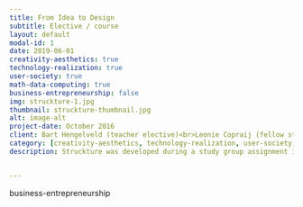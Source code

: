 ```yaml
---
title: From Idea to Design
subtitle: Elective / course
layout: default
modal-id: 1
date: 2019-06-01
creativity-aesthetics: true
technology-realization: true
user-society: true
math-data-computing: true
business-entrepreneurship: false
img: struckture-1.jpg
thumbnail: struckture-thumbnail.jpg
alt: image-alt
project-date: October 2016
client: Bart Hengelveld (teacher elective)<br>Leonie Copraij (fellow student)<br>Femke Coops (fellow student)<br>Natanya Cornet (fellow student)
category: [creativity-aesthetics, technology-realization, user-society, math-data-computing]
description: Struckture was developed during a study group assignment in the elective From Idea to Design. <br><br> An independent living elderly person with dementia often forget scheduled appointments. Struckture is an interactive design on which a person can schedule their own day from their agenda. The person stays in control and Struckture helps the person to be reminded on their appointments.<br><br><img src="img/portfolio/struckture-slide.jpg" class="img-responsive img-centered" alt=""><br>In this first elective on design-methods and design-tools I learned the Reflective Transformative Design Process, generating Ideas, Values and Concepts and physicalize these in different ways.<br><br>The result is an understanding in the use and power of RTDP and sketching and prototyping in the design of an idea.  I also worked on my skills in reflecting, sketching and prototyping by creating the poster and form and technical prototypes for the concept of Struckture, skills which I used later on in my projects as well.


---
```

business-entrepreneurship
